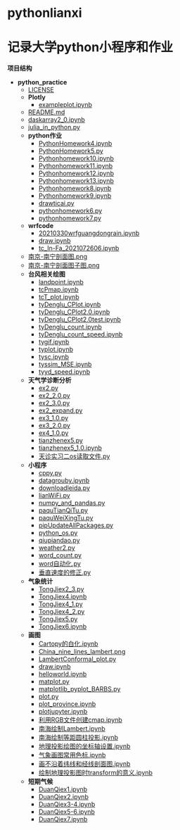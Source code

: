 # pythonlianxi
# 记录大学python小程序和作业

**项目结构**

- __python\_practice__
  - [LICENSE](LICENSE)
  - __Plotly__
    - [exampleplot.ipynb](Plotly/exampleplot.ipynb)
  - [README.md](README.md)
  - [daskarray2\_0.ipynb](daskarray2_0.ipynb)
  - [julia\_in\_python.py](julia_in_python.py)
  - __python作业__
    - [PythonHomework4.ipynb](python作业/PythonHomework4.ipynb)
    - [PythonHomework5.py](python作业/PythonHomework5.py)
    - [Pythonhomework10.ipynb](python作业/Pythonhomework10.ipynb)
    - [Pythonhomework11.ipynb](python作业/Pythonhomework11.ipynb)
    - [Pythonhomework12.ipynb](python作业/Pythonhomework12.ipynb)
    - [Pythonhomework13.ipynb](python作业/Pythonhomework13.ipynb)
    - [Pythonhomework8.ipynb](python作业/Pythonhomework8.ipynb)
    - [Pythonhomework9.ipynb](python作业/Pythonhomework9.ipynb)
    - [drawticai.py](python作业/drawticai.py)
    - [pythonhomework6.py](python作业/pythonhomework6.py)
    - [pythonhomework7.py](python作业/pythonhomework7.py)
  - __wrfcode__
    - [20210330wrfguangdongrain.ipynb](wrfcode/20210330wrfguangdongrain.ipynb)
    - [draw.ipynb](wrfcode/draw.ipynb)
    - [tc\_In\-Fa\_2021072606.ipynb](wrfcode/tc_In-Fa_2021072606.ipynb)
  - [南京\-南宁剖面图.png](%E5%8D%97%E4%BA%AC-%E5%8D%97%E5%AE%81%E5%89%96%E9%9D%A2%E5%9B%BE.png)
  - [南京\-南宁剖面图子图.png](%E5%8D%97%E4%BA%AC-%E5%8D%97%E5%AE%81%E5%89%96%E9%9D%A2%E5%9B%BE%E5%AD%90%E5%9B%BE.png)
  - __台风相关绘图__
    - [landpoint.ipynb](台风相关绘图/landpoint.ipynb)
    - [tcPmap.ipynb](台风相关绘图/tcPmap.ipynb)
    - [tcT\_plot.ipynb](台风相关绘图/tcT_plot.ipynb)
    - [tyDenglu\_CPlot.ipynb](台风相关绘图/tyDenglu_CPlot.ipynb)
    - [tyDenglu\_CPlot2.0.ipynb](台风相关绘图/tyDenglu_CPlot2.0.ipynb)
    - [tyDenglu\_CPlot2.0test.ipynb](台风相关绘图/tyDenglu_CPlot2.0test.ipynb)
    - [tyDenglu\_count.ipynb](台风相关绘图/tyDenglu_count.ipynb)
    - [tyDenglu\_count\_speed.ipynb](台风相关绘图/tyDenglu_count_speed.ipynb)
    - [tygif.ipynb](台风相关绘图/tygif.ipynb)
    - [typlot.ipynb](台风相关绘图/typlot.ipynb)
    - [tysc.ipynb](台风相关绘图/tysc.ipynb)
    - [tyssim\_MSE.ipynb](台风相关绘图/tyssim_MSE.ipynb)
    - [tyyd\_speed.ipynb](台风相关绘图/tyyd_speed.ipynb)
  - __天气学诊断分析__
    - [ex2.py](天气学诊断分析/ex2.py)
    - [ex2\_2.0.py](天气学诊断分析/ex2_2.0.py)
    - [ex2\_3.0.py](天气学诊断分析/ex2_3.0.py)
    - [ex2\_expand.py](天气学诊断分析/ex2_expand.py)
    - [ex3\_1.0.py](天气学诊断分析/ex3_1.0.py)
    - [ex3\_2.0.py](天气学诊断分析/ex3_2.0.py)
    - [ex4\_1.0.py](天气学诊断分析/ex4_1.0.py)
    - [tianzhenex5.py](天气学诊断分析/tianzhenex5.py)
    - [tianzhenex5\_1.0.ipynb](天气学诊断分析/tianzhenex5_1.0.ipynb)
    - [天诊实习二os读取文件.py](天气学诊断分析/%E5%A4%A9%E8%AF%8A%E5%AE%9E%E4%B9%A0%E4%BA%8Cos%E8%AF%BB%E5%8F%96%E6%96%87%E4%BB%B6.py)
  - __小程序__
    - [cppy.py](小程序/cppy.py)
    - [datagrouby.ipynb](小程序/datagrouby.ipynb)
    - [downloadleida.py](小程序/downloadleida.py)
    - [lianWiFi.py](小程序/lianWiFi.py)
    - [numpy\_and\_pandas.py](小程序/numpy_and_pandas.py)
    - [paquTianQiTu.py](小程序/paquTianQiTu.py)
    - [paquWeiXingTu.py](小程序/paquWeiXingTu.py)
    - [pipUpdateAllPackages.py](小程序/pipUpdateAllPackages.py)
    - [python\_os.py](小程序/python_os.py)
    - [qiupiandao.py](小程序/qiupiandao.py)
    - [weather2.py](小程序/weather2.py)
    - [word\_count.py](小程序/word_count.py)
    - [word自动化.py](小程序/word%E8%87%AA%E5%8A%A8%E5%8C%96.py)
    - [垂直速度的修正.py](小程序/%E5%9E%82%E7%9B%B4%E9%80%9F%E5%BA%A6%E7%9A%84%E4%BF%AE%E6%AD%A3.py)
  - __气象统计__
    - [TongJiex2\_3.py](气象统计/TongJiex2_3.py)
    - [TongJiex4.ipynb](气象统计/TongJiex4.ipynb)
    - [TongJiex4\_1.py](气象统计/TongJiex4_1.py)
    - [TongJiex4\_2.py](气象统计/TongJiex4_2.py)
    - [TongJiex5.py](气象统计/TongJiex5.py)
    - [TongJiex6.ipynb](气象统计/TongJiex6.ipynb)
  - __画图__
    - [Cartopy的白化.ipynb](画图/Cartopy%E7%9A%84%E7%99%BD%E5%8C%96.ipynb)
    - [China\_nine\_lines\_lambert.png](画图/China_nine_lines_lambert.png)
    - [LambertConformal\_plot.py](画图/LambertConformal_plot.py)
    - [draw.ipynb](画图/draw.ipynb)
    - [helloworld.ipynb](画图/helloworld.ipynb)
    - [matplot.py](画图/matplot.py)
    - [matplotlib\_pyplot\_BARBS.py](画图/matplotlib_pyplot_BARBS.py)
    - [plot.py](画图/plot.py)
    - [plot\_province.ipynb](画图/plot_province.ipynb)
    - [plotjupyter.ipynb](画图/plotjupyter.ipynb)
    - [利用RGB文件创建cmap.ipynb](画图/%E5%88%A9%E7%94%A8RGB%E6%96%87%E4%BB%B6%E5%88%9B%E5%BB%BAcmap.ipynb)
    - [南海绘制Lambert.ipynb](画图/%E5%8D%97%E6%B5%B7%E7%BB%98%E5%88%B6Lambert.ipynb)
    - [南海绘制等距圆柱投影.ipynb](画图/%E5%8D%97%E6%B5%B7%E7%BB%98%E5%88%B6%E7%AD%89%E8%B7%9D%E5%9C%86%E6%9F%B1%E6%8A%95%E5%BD%B1.ipynb)
    - [地理投影绘图的坐标轴设置.ipynb](画图/%E5%9C%B0%E7%90%86%E6%8A%95%E5%BD%B1%E7%BB%98%E5%9B%BE%E7%9A%84%E5%9D%90%E6%A0%87%E8%BD%B4%E8%AE%BE%E7%BD%AE.ipynb)
    - [气象画图常用色标.ipynb](画图/%E6%B0%94%E8%B1%A1%E7%94%BB%E5%9B%BE%E5%B8%B8%E7%94%A8%E8%89%B2%E6%A0%87.ipynb)
    - [画不沿着纬线和经线剖面图.ipynb](画图/%E7%94%BB%E4%B8%8D%E6%B2%BF%E7%9D%80%E7%BA%AC%E7%BA%BF%E5%92%8C%E7%BB%8F%E7%BA%BF%E5%89%96%E9%9D%A2%E5%9B%BE.ipynb)
    - [绘制地理投影图时transform的意义.ipynb](画图/%E7%BB%98%E5%88%B6%E5%9C%B0%E7%90%86%E6%8A%95%E5%BD%B1%E5%9B%BE%E6%97%B6transform%E7%9A%84%E6%84%8F%E4%B9%89.ipynb)
  - __短期气候__
    - [DuanQiex1.ipynb](短期气候/DuanQiex1.ipynb)
    - [DuanQiex2.ipynb](短期气候/DuanQiex2.ipynb)
    - [DuanQiex3\-4.ipynb](短期气候/DuanQiex3-4.ipynb)
    - [DuanQiex5\-6.ipynb](短期气候/DuanQiex5-6.ipynb)
    - [DuanQiex7.ipynb](短期气候/DuanQiex7.ipynb)
